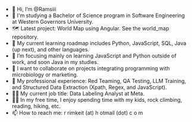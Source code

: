 - 👋 Hi, I’m @Ramsiii
- 📖 I'm studying a Bachelor of Science program in Software Engineering at Western Governors University.
- 🗺 Latest project: World Map using Angular. See the world_map repository.
- 👀 My current learning roadmap includes Python, JavaScript, SQL, Java (up next), and other languages.
- 🌱 I’m focusing mainly on learning JavaScript and Python outside of work, and soon Java in my studies.
- 💞️ I want to collaborate on projects integrating programming with microbiology or marketing.
- 🤖 My professional experience: Red Teaming, QA Testing, LLM Training, and Structured Data Extraction (Xpath, Regex, and JavaScript).
- 👨‍💻 My current job title: Data Labeling Analyst at Meta.
- 🧗‍♂️ In my free time, I enjoy spending time with my kids, rock climbing, reading, hiking, etc.
- 📫 How to reach me: r rimkeit (at) h otmail (dot) c o m
